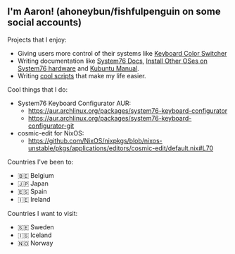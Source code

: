 ## I'm Aaron! (ahoneybun/fishfulpenguin on some social accounts)

Projects that I enjoy:
- Giving users more control of their systems like [Keyboard Color Switcher](https://github.com/ahoneybun/keyboard-color-switcher)
- Writing documentation like [System76 Docs](https://github.com/system76/docs/), [Install Other OSes on System76 hardware](https://github.com/ahoneybun/Install-OtherOSes-on-System76) and [Kubuntu Manual](https://github.com/kubuntu-team/kubuntu-manual).
- Writing [cool scripts](https://github.com/ahoneybun/personal-scripts) that make my life easier.

Cool things that I do:
- System76 Keyboard Configurator AUR:
  - https://aur.archlinux.org/packages/system76-keyboard-configurator
  - https://aur.archlinux.org/packages/system76-keyboard-configurator-git
- cosmic-edit for NixOS:
  - https://github.com/NixOS/nixpkgs/blob/nixos-unstable/pkgs/applications/editors/cosmic-edit/default.nix#L70

Countries I've been to:
- 🇧🇪 Belgium
- 🇯🇵 Japan
- 🇪🇸 Spain
- 🇮🇪 Ireland

Countries I want to visit:
- 🇸🇪 Sweden
- 🇮🇸 Iceland
- 🇳🇴 Norway
